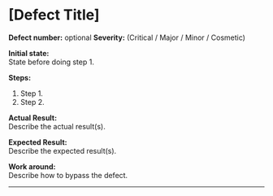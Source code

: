# [Defect Title]

**Defect number:** optional 
**Severity:** (Critical / Major / Minor / Cosmetic)  

**Initial state:**  
State before doing step 1.

**Steps:**  
1. Step 1.    
2. Step 2.  

**Actual Result:**  
Describe the actual result(s).

**Expected Result:**  
Describe the expected result(s).  

**Work around:**  
Describe how to bypass the defect.

****

